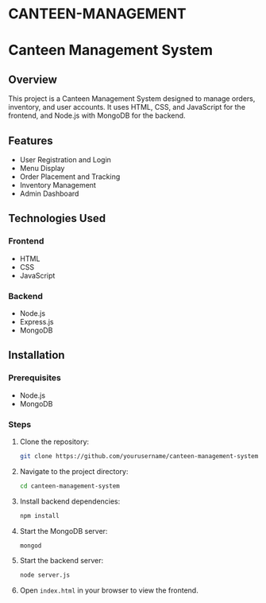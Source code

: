 # CANTEEN-MANAGEMENT
# Canteen Management System

## Overview
This project is a Canteen Management System designed to manage orders, inventory, and user accounts. It uses HTML, CSS, and JavaScript for the frontend, and Node.js with MongoDB for the backend.

## Features
- User Registration and Login
- Menu Display
- Order Placement and Tracking
- Inventory Management
- Admin Dashboard

## Technologies Used
### Frontend
- HTML
- CSS
- JavaScript

### Backend
- Node.js
- Express.js
- MongoDB

## Installation

### Prerequisites
- Node.js
- MongoDB

### Steps
1. Clone the repository:
    ```sh
    git clone https://github.com/yourusername/canteen-management-system.git
    ```
2. Navigate to the project directory:
    ```sh
    cd canteen-management-system
    ```
3. Install backend dependencies:
    ```sh
    npm install
    ```
4. Start the MongoDB server:
    ```sh
    mongod
    ```
5. Start the backend server:
    ```sh
    node server.js
    ```
6. Open `index.html` in your browser to view the frontend.



